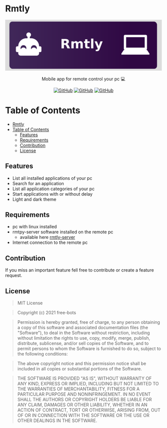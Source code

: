 # Rmtly
![](./.README/header.png)

<p align="center">Mobile app for remote control your pc 💻️</p>

<p align="center">
    <a href="https://github.com/free-bots/rmtly/releases" alt="GitHub release (latest by date)">
        <img alt="GitHub" src="https://img.shields.io/github/v/release/free-bots/TemperatureGauge?style=flat-square"></a>
    <a href="https://github.com/free-bots/rmtly/blob/master/LICENSE.md" alt="License">
        <img alt="GitHub" src="https://img.shields.io/github/license/free-bots/TemperatureGauge?style=flat-square"></a>
    <a href="https://github.com/free-bots/rmtly/graphs/contributors" alt="Contributors">
        <img alt="GitHub" src="https://img.shields.io/github/contributors/free-bots/rmtly?style=flat-square"></a>
</p>

# Table of Contents

- [Rmtly](#rmtly)
- [Table of Contents](#table-of-contents)
  - [Features](#features)
  - [Requirements](#requirements)
  - [Contribution](#contribution)
  - [License](#license)

## Features

- List all installed applications of your pc
- Search for an application
- List all application categories of your pc
- Start applications with or without delay
- Light and dark theme

## Requirements
- pc with linux installed
- rmtpy-server software installed on the remote pc
  - available here [rmtly-server](https://github.com/free-bots/rmtly-server)
- Internet connection to the remote pc

## Contribution

If you miss an important feature fell free to contribute or create a feature request.

## License

>MIT License

>Copyright (c) 2021 free-bots

>Permission is hereby granted, free of charge, to any person obtaining a copy
of this software and associated documentation files (the "Software"), to deal
in the Software without restriction, including without limitation the rights
to use, copy, modify, merge, publish, distribute, sublicense, and/or sell
copies of the Software, and to permit persons to whom the Software is
furnished to do so, subject to the following conditions:

>The above copyright notice and this permission notice shall be included in all
copies or substantial portions of the Software.

>THE SOFTWARE IS PROVIDED "AS IS", WITHOUT WARRANTY OF ANY KIND, EXPRESS OR
IMPLIED, INCLUDING BUT NOT LIMITED TO THE WARRANTIES OF MERCHANTABILITY,
FITNESS FOR A PARTICULAR PURPOSE AND NONINFRINGEMENT. IN NO EVENT SHALL THE
AUTHORS OR COPYRIGHT HOLDERS BE LIABLE FOR ANY CLAIM, DAMAGES OR OTHER
LIABILITY, WHETHER IN AN ACTION OF CONTRACT, TORT OR OTHERWISE, ARISING FROM,
OUT OF OR IN CONNECTION WITH THE SOFTWARE OR THE USE OR OTHER DEALINGS IN THE
SOFTWARE.
